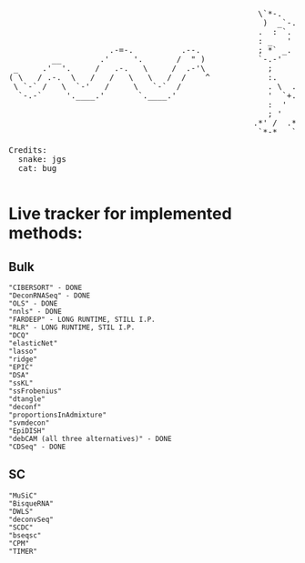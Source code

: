 <pre>

                                                    \`*-.                   
                                                     )  _`-.                
                                                    .  : `. .               
                                                    : _   '  \              
                     .-=-.          .--.            ; *` _.   `*-._         
         __        .'     '.       /  " )           `-.-'          `-.      
 _     .'  '.     /   .-.   \     /  .-'\             ;       `       `.    
( \   / .-.  \   /   /   \   \   /  /    ^            :.       .        \   
 \ `-` /   \  `-'   /     \   `-`  /                  . \  .   :   .-'   .  
  `-.-`     '.____.'       `.____.'                   '  `+.;  ;  '      :  
                                                      :  '  |    ;       ;-.
                                                      ; '   : :`-:     _.`* ;
                                                   .*' /  .*' ; .*`- +'  `*'
                                                    `*-*   `*-*  `*-*'    

Credits:
  snake: jgs
  cat: bug

</pre>

# Live tracker for implemented methods:

## Bulk        
	"CIBERSORT" - DONE
	"DeconRNASeq" - DONE
	"OLS" - DONE
	"nnls" - DONE
	"FARDEEP" - LONG RUNTIME, STILL I.P.
	"RLR" - LONG RUNTIME, STIL I.P.
	"DCQ"
	"elasticNet"
	"lasso"
	"ridge"
	"EPIC"
	"DSA"
	"ssKL"
	"ssFrobenius"
	"dtangle"
	"deconf"
	"proportionsInAdmixture"
	"svmdecon"
	"EpiDISH"
	"debCAM (all three alternatives)" - DONE
	"CDSeq" - DONE

## SC
	"MuSiC"
	"BisqueRNA"
	"DWLS"
	"deconvSeq"
	"SCDC"
	"bseqsc"
	"CPM"
	"TIMER"
